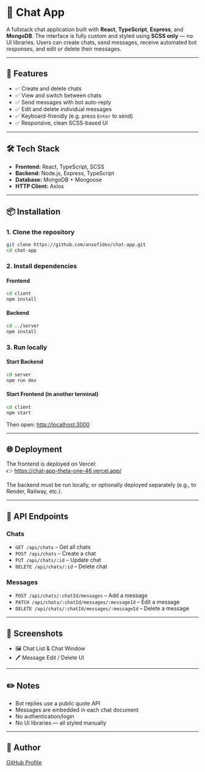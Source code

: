 # 💬 Chat App

A fullstack chat application built with **React**, **TypeScript**, **Express**, and **MongoDB**. The interface is fully custom and styled using **SCSS only** — no UI libraries. Users can create chats, send messages, receive automated bot responses, and edit or delete their messages.

---

## 🚀 Features

- ✅ Create and delete chats  
- ✅ View and switch between chats  
- ✅ Send messages with bot auto-reply  
- ✅ Edit and delete individual messages  
- ✅ Keyboard-friendly (e.g. press `Enter` to send)  
- ✅ Responsive, clean SCSS-based UI  

---

## 🛠️ Tech Stack

- **Frontend:** React, TypeScript, SCSS  
- **Backend:** Node.js, Express, TypeScript  
- **Database:** MongoDB + Mongoose  
- **HTTP Client:** Axios  

---

## 📦 Installation

### 1. Clone the repository

```bash
git clone https://github.com/ansofidev/chat-app.git
cd chat-app
```

### 2. Install dependencies

#### Frontend

```bash
cd client
npm install
```

#### Backend

```bash
cd ../server
npm install
```

### 3. Run locally

#### Start Backend

```bash
cd server
npm run dev
```

#### Start Frontend (in another terminal)

```bash
cd client
npm start
```

Then open: [http://localhost:3000](http://localhost:3000)

---

## 🌐 Deployment

The frontend is deployed on Vercel:  
👉 https://chat-app-theta-one-46.vercel.app/

The backend must be run locally, or optionally deployed separately (e.g., to Render, Railway, etc.).

---

## 🔄 API Endpoints

### Chats

- `GET /api/chats` – Get all chats  
- `POST /api/chats` – Create a chat  
- `PUT /api/chats/:id` – Update chat  
- `DELETE /api/chats/:id` – Delete chat  

### Messages

- `POST /api/chats/:chatId/messages` – Add a message  
- `PATCH /api/chats/:chatId/messages/:messageId` – Edit a message  
- `DELETE /api/chats/:chatId/messages/:messageId` – Delete a message  

---

## 📸 Screenshots

- 🖼️ Chat List & Chat Window  
- 🖊️ Message Edit / Delete UI  

---

## ✏️ Notes

- Bot replies use a public quote API  
- Messages are embedded in each chat document  
- No authentication/login  
- No UI libraries — all styled manually  

---

## 👤 Author
[GitHub Profile](https://github.com/ansofidev)
